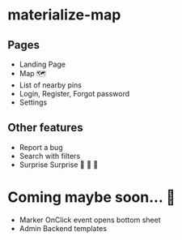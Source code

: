 # materialize-map

## Pages
* Landing Page
* Map 🗺
* List of nearby pins
* Login, Register, Forgot password
* Settings

## Other features
* Report a bug
* Search with filters
* Surprise Surprise 🤗 🤗 🤗

# Coming maybe soon... 🚀
* Marker OnClick event opens bottom sheet
* Admin Backend templates
